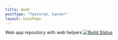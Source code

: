 ```yaml
---
title: Wade
postType: "featured, banner"
layout: basePage
---
```


Web app repository with web helpers
[![Build Status](https://travis-ci.org/Coding4Passion/wade.svg?branch=master)](https://travis-ci.org/Infinates/wade)

